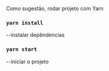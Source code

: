 Como sugestão, rodar projeto com Yarn
### `yarn install`
--instalar depêndencias
### `yarn start`
--iniciar o projeto


